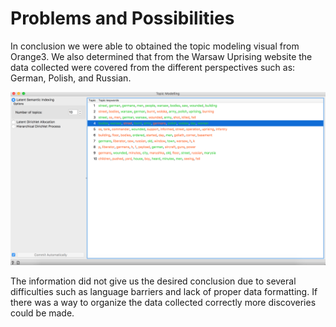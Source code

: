 # Problems and Possibilities

In conclusion we were able to obtained the topic modeling visual from Orange3. We also determined that from the Warsaw Uprising website the data collected were covered from the different perspectives such as: German, Polish, and Russian. 

![picture](imgs/Picture10.png)

The information did not give us the desired conclusion due to several difficulties such as language barriers and lack of proper data formatting. If there was a way to organize the data collected correctly more discoveries could be made. 
